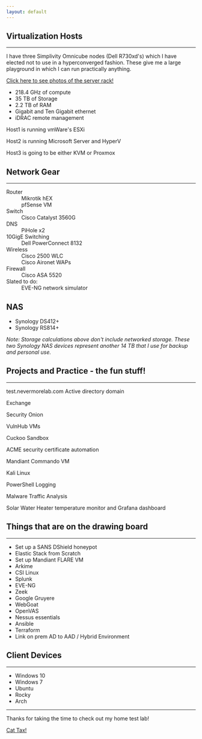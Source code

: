 ```yaml
---
layout: default
---
```


## Virtualization Hosts
* * *
I have three Simplivity Omnicube nodes (Dell R730xd's) which I have elected not to use in a hyperconverged fashion. 
These give me a large playground in which I can run practically anything.

[Click here to see photos of the server rack!](./server-rack.html)

* 218.4 GHz of compute
* 35 TB of Storage 
* 2.2 TB of RAM
* Gigabit and Ten Gigabit ethernet
* iDRAC remote management


Host1 is running vmWare's ESXi

Host2 is running Microsoft Server and HyperV

Host3 is going to be either KVM or Proxmox


## Network Gear
* * *
<dl>
<dt>Router</dt>
<dd>Mikrotik hEX</dd>
<dd>pfSense VM</dd>
<dt>Switch</dt>
<dd>Cisco Catalyst 3560G</dd>
<dt>DNS</dt>
<dd>PiHole x2</dd>
<dt>10GigE Switching</dt>
<dd>Dell PowerConnect 8132</dd>
<dt>Wireless</dt>
<dd>Cisco 2500 WLC</dd>
<dd>Cisco Aironet WAPs</dd>
<dt>Firewall</dt>
<dd>Cisco ASA 5520</dd>
<dt>Slated to do:</dt>
<dd>EVE-NG network simulator</dd>
</dl>


## NAS
* Synology DS412+
* Synology RS814+

_Note: Storage calculations above don't include networked storage. These two Synology NAS devices represent another 14 TB that I use for backup and personal use._


## Projects and Practice - the fun stuff!
* * *
test.nevermorelab.com Active directory domain

Exchange

Security Onion

VulnHub VMs

Cuckoo Sandbox

ACME security certificate automation

Mandiant Commando VM

Kali Linux

PowerShell Logging

Malware Traffic Analysis

Solar Water Heater temperature monitor and Grafana dashboard


## Things that are on the drawing board
* * *  
* Set up a SANS DShield honeypot
* Elastic Stack from Scratch
* Set up Mandiant FLARE VM
* Arkime
* CSI Linux
* Splunk
* EVE-NG
* Zeek
* Google Gruyere
* WebGoat
* OpenVAS
* Nessus essentials
* Ansible
* Terraform
* Link on prem AD to AAD / Hybrid Environment


## Client Devices
* * *
* Windows 10
* Windows 7
* Ubuntu
* Rocky
* Arch



* * *

Thanks for taking the time to check out my home test lab!

[Cat Tax!](./cattax.html)